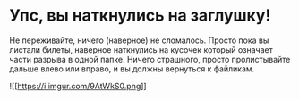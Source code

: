 # Упс, вы наткнулись на заглушку!

Не переживайте, ничего (наверное) не сломалось. Просто пока вы листали билеты, наверное наткнулись на кусочек который означает части разрыва в одной папке. Ничего страшного, просто пролистывайте дальше влево или вправо, и вы должны вернуться к файликам.

![[https://i.imgur.com/9AtWkS0.png]]